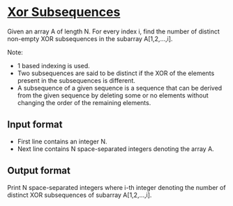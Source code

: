 # [Xor Subsequences][link]

Given an array A of length N. For every index i, find the number of distinct non-empty XOR subsequences in the subarray A[1,2,...,i].

Note:

- 1 based indexing is used.
- Two subsequences are said to be distinct if the XOR of the elements present in the subsequences is different.
- A subsequence of a given sequence is a sequence that can be derived from the given sequence by deleting some or no elements without changing the order of the remaining elements.

## Input format

- First line contains an integer N.
- Next line contains N space-separated integers denoting the array A.

## Output format

Print N space-separated integers where i-th integer denoting the number of distinct XOR subsequences of subarray A[1,2,...,i].

[link]: https://www.hackerearth.com/practice/algorithms/dynamic-programming/2-dimensional/practice-problems/algorithm/xor-subsequences-f7fc94a5/
